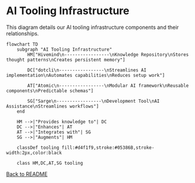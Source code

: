 # AI Tooling Infrastructure

This diagram details our AI tooling infrastructure components and their relationships.

```mermaid
flowchart TD
    subgraph "AI Tooling Infrastructure"
        HM["Hivemind\n-----------------\nKnowledge Repository\nStores thought patterns\nCreates persistent memory"]
        
        DC["dotcli\n-----------------\nStreamlines AI implementation\nAutomates capabilities\nReduces setup work"]
        
        AT["Atomic\n-----------------\nModular AI framework\nReusable components\nPredictable schemas"]
        
        SG["Sarge\n-----------------\nDevelopment Tool\nAI Assistance\nStreamlines workflows"]
    end
    
    HM -->|"Provides knowledge to"| DC
    DC -->|"Enhances"| AT
    AT -->|"Integrates with"| SG
    SG -->|"Augments"| HM
    
    classDef tooling fill:#d4f1f9,stroke:#05386B,stroke-width:2px,color:black
    
    class HM,DC,AT,SG tooling
```

[Back to README](Readme.md.md) 